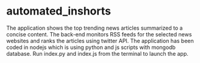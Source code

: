 # automated_inshorts

The application shows the top trending news articles summarized to a concise content. The back-end monitors RSS feeds for the selected news websites and ranks the articles using twitter API. 
The application has been coded in nodejs which is using python and js scripts with mongodb database. Run index.py and index.js from the terminal to launch the app.

